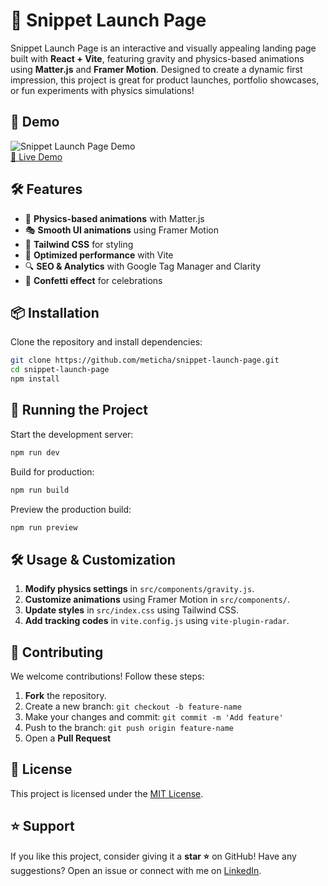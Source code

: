 # 🚀 Snippet Launch Page

Snippet Launch Page is an interactive and visually appealing landing page built with **React + Vite**, featuring gravity and physics-based animations using **Matter.js** and **Framer Motion**. Designed to create a dynamic first impression, this project is great for product launches, portfolio showcases, or fun experiments with physics simulations!

## 🎥 Demo

![Snippet Launch Page Demo](demo.gif)  
[🔗 Live Demo](https://iscomposesnippetslaunchedyet.meticha.com)

## 🛠 Features

- 🌌 **Physics-based animations** with Matter.js
- 🎭 **Smooth UI animations** using Framer Motion
- 🎨 **Tailwind CSS** for styling
- 🎯 **Optimized performance** with Vite
- 🔍 **SEO & Analytics** with Google Tag Manager and Clarity
- 🎉 **Confetti effect** for celebrations

## 📦 Installation

Clone the repository and install dependencies:

```sh
git clone https://github.com/meticha/snippet-launch-page.git
cd snippet-launch-page
npm install
```

## 🚀 Running the Project

Start the development server:

```sh
npm run dev
```

Build for production:

```sh
npm run build
```

Preview the production build:

```sh
npm run preview
```

## 🛠 Usage & Customization

1. **Modify physics settings** in `src/components/gravity.js`.
2. **Customize animations** using Framer Motion in `src/components/`.
3. **Update styles** in `src/index.css` using Tailwind CSS.
4. **Add tracking codes** in `vite.config.js` using `vite-plugin-radar`.

## 🤝 Contributing

We welcome contributions! Follow these steps:

1. **Fork** the repository.
2. Create a new branch: `git checkout -b feature-name`
3. Make your changes and commit: `git commit -m 'Add feature'`
4. Push to the branch: `git push origin feature-name`
5. Open a **Pull Request**

## 📜 License

This project is licensed under the [MIT License](LICENSE).

## ⭐ Support

If you like this project, consider giving it a **star ⭐** on GitHub! Have any suggestions? Open an issue or connect with me on [LinkedIn](https://linkedin.com/in/darshitdudhaiya).

